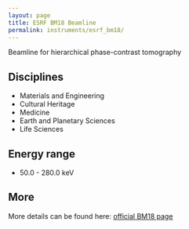 ```yaml
---
layout: page
title: ESRF BM18 Beamline
permalink: instruments/esrf_bm18/
---
```


Beamline for hierarchical phase-contrast tomography

## Disciplines

* Materials and Engineering
* Cultural Heritage
* Medicine
* Earth and Planetary Sciences
* Life Sciences

## Energy range

* 50.0 - 280.0  keV

## More

More details can be found here: [official BM18 page](https://www.esrf.fr/home/UsersAndScience/Experiments/StructMaterials/BM18.html)